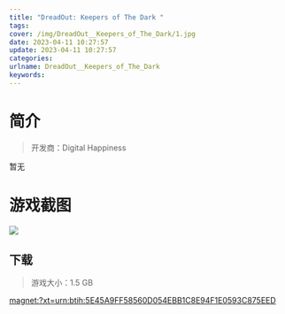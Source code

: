 ```yaml
---
title: "DreadOut: Keepers of The Dark "
tags: 
cover: /img/DreadOut__Keepers_of_The_Dark/1.jpg
date: 2023-04-11 10:27:57
update: 2023-04-11 10:27:57
categories: 
urlname: DreadOut__Keepers_of_The_Dark
keywords: 
---
```

# 简介

> 开发商：Digital Happiness

暂无

# 游戏截图

![](/img/DreadOut__Keepers_of_The_Dark/2.jpg)


## 下载

> 游戏大小：1.5 GB

[magnet:?xt=urn:btih:5E45A9FF58560D054EBB1C8E94F1E0593C875EED](magnet:?xt=urn:btih:5E45A9FF58560D054EBB1C8E94F1E0593C875EED)